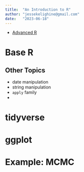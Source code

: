 ```yaml
---
title:  "An Introduction to R"
author: "jessekelighine@gmail.com"
date:   "2023-06-18"
---
```


- [Advanced R](https://adv-r.hadley.nz/)

# Base R

## Other Topics

- date manipulation
- string manipulation
- `apply` family
- 

# tidyverse

# ggplot

# Example: MCMC 

